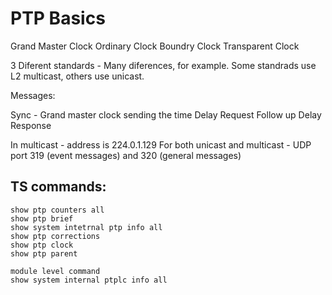 # PTP Basics

Grand Master Clock
Ordinary Clock
Boundry Clock
Transparent Clock

3 Diferent standards - Many diferences, for example. Some standrads use L2 multicast, others use unicast.

Messages:

Sync - Grand master clock sending the time
Delay Request
Follow up
Delay Response

In multicast - address is 224.0.1.129
For both unicast and multicast - UDP port 319 (event messages) and 320 (general messages)

## TS commands:

```
show ptp counters all
show ptp brief
show system intetrnal ptp info all
show ptp corrections
show ptp clock
show ptp parent
```
```
module level command
show system internal ptplc info all
```

